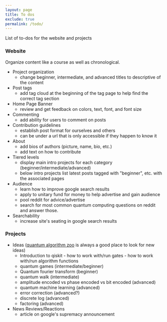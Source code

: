 ```yaml
---
layout: page
title: To dos
exclude: true
permalink: /todo/
---
```


List of to-dos for the website and projects

### Website
Organize content like a course as well as chronological.

* Project organization
    - change beginner, intermediate, and advanced titles to descriptive of the content
* Post tags
    - add tag cloud at the beginning of the tag page to help find the correct tag section
* Home Page Banner
    - review and get feedback on colors, text, font, and font size
* Commenting
    - add ability for users to comment on posts
* Contribution guidelines
    - establish post format for ourselves and others
    - can be under a url that is only accessible if they happen to know it
* About
    - add bios of authors (picture, name, bio, etc.)
    - add text on how to contribute
* Tiered levels
    - display main intro projects for each category (beginner/intermediate/advanced)
    - below intro projects list latest posts tagged with "beginner", etc. with the associated pages
* Audience
    - learn how to improve google search results
    - apply to unitary fund for money to help advertise and gain audience
    - pool reddit for advice/advertise
    - search for most common quantum computing questions on reddit and answer those.
* Searchability
    - increase site's seating in google search results


### Projects

* Ideas ([quantum algorithm zoo](https://quantumalgorithmzoo.org) is always a good place to look for new ideas)
    - Introduction to qiskit
           - how to work with/run gates
           - how to work with/run algorithm functions
    - quantum games (intermediate/beginner)
    - Quantum fourier transform (beginner)
    - quantum walk (intermediate)
    - amplitude encoded vs phase encoded vs bit encoded (advanced)
    - quantum machine learning (advanced)
    - error correction (advanced?)
    - discrete log (advanced)
    - factoring (advanced)
* News Reviews/Reactions
    - article on google's supremacy announcement
    
    
    
    